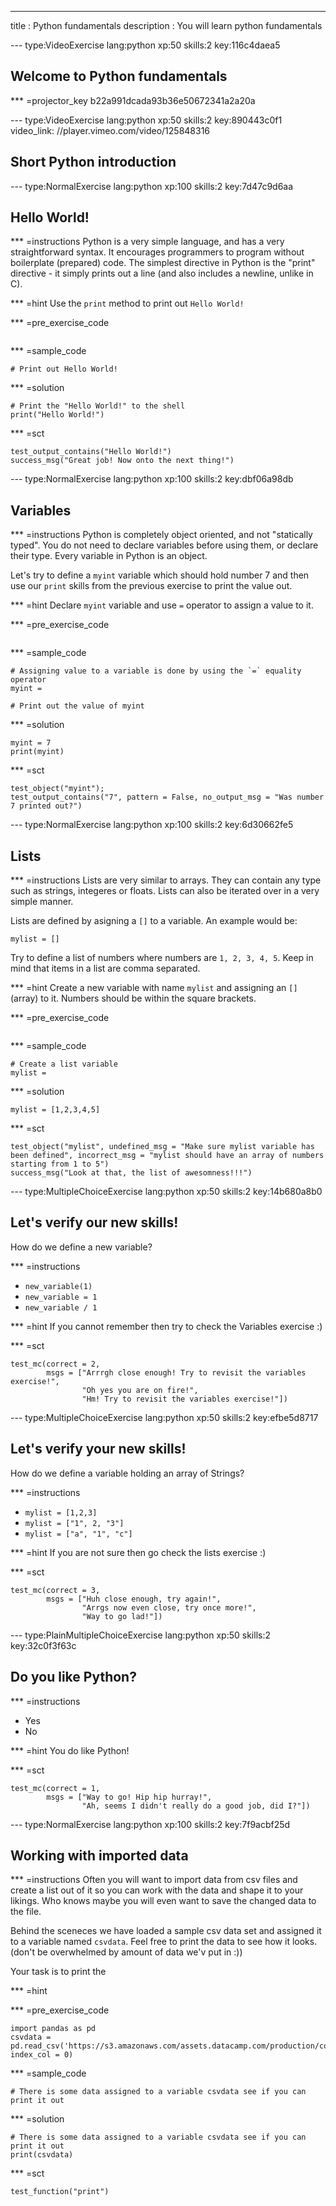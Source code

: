 ---
title       : Python fundamentals
description : You will learn python fundamentals

--- type:VideoExercise lang:python xp:50 skills:2 key:116c4daea5
## Welcome to Python fundamentals

*** =projector_key
b22a991dcada93b36e50672341a2a20a


--- type:VideoExercise lang:python xp:50 skills:2 key:890443c0f1 video_link: //player.vimeo.com/video/125848316
## Short Python introduction


--- type:NormalExercise lang:python xp:100 skills:2 key:7d47c9d6aa
## Hello World!


*** =instructions
Python is a very simple language, and has a very straightforward syntax. It encourages programmers to program without boilerplate (prepared) code. The simplest directive in Python is the "print" directive - it simply prints out a line (and also includes a newline, unlike in C).

*** =hint
Use the `print` method to print out `Hello World!`

*** =pre_exercise_code
```{python}

```

*** =sample_code
```{python}
# Print out Hello World!

```

*** =solution
```{python}
# Print the "Hello World!" to the shell
print("Hello World!")
```

*** =sct
```{python}
test_output_contains("Hello World!")
success_msg("Great job! Now onto the next thing!")
```



--- type:NormalExercise lang:python xp:100 skills:2 key:dbf06a98db
## Variables


*** =instructions
Python is completely object oriented, and not "statically typed". You do not need to declare variables before using them, or declare their type. Every variable in Python is an object.

Let's try to define a `myint` variable which should hold number 7 and then use our `print` skills from the previous exercise to print the value out.

*** =hint
Declare `myint` variable and use `=` operator to assign a value to it.


*** =pre_exercise_code
```{python}

```

*** =sample_code
```{python}
# Assigning value to a variable is done by using the `=` equality operator
myint = 

# Print out the value of myint

```

*** =solution
```{python}
myint = 7
print(myint)
```

*** =sct
```{python}
test_object("myint");
test_output_contains("7", pattern = False, no_output_msg = "Was number 7 printed out?")
```


--- type:NormalExercise lang:python xp:100 skills:2 key:6d30662fe5
## Lists


*** =instructions
Lists are very similar to arrays. They can contain any type such as strings, integeres or floats. Lists can also be iterated over in a very simple manner.

Lists are defined by asigning a `[]` to a variable. An example would be:
```{python}
mylist = []
```

Try to define a list of numbers where numbers are `1, 2, 3, 4, 5`. Keep in mind that items in a list are comma separated.

*** =hint
Create a new variable with name `mylist` and assigning an `[]` (array) to it.
Numbers should be within the square brackets.

*** =pre_exercise_code
```{python}

```

*** =sample_code
```{python}
# Create a list variable
mylist = 
```

*** =solution
```{python}
mylist = [1,2,3,4,5]
```

*** =sct
```{python}
test_object("mylist", undefined_msg = "Make sure mylist variable has been defined", incorrect_msg = "mylist should have an array of numbers starting from 1 to 5")
success_msg("Look at that, the list of awesomness!!!")
```



--- type:MultipleChoiceExercise lang:python xp:50 skills:2 key:14b680a8b0
## Let's verify our new skills!

How do we define a new variable?

*** =instructions
- `new_variable(1)`
- `new_variable = 1`
- `new_variable / 1`

*** =hint
If you cannot remember then try to check the Variables exercise :)

*** =sct
```{python}
test_mc(correct = 2, 
        msgs = ["Arrrgh close enough! Try to revisit the variables exercise!",
                "Oh yes you are on fire!",
                "Hm! Try to revisit the variables exercise!"])
```


--- type:MultipleChoiceExercise lang:python xp:50 skills:2 key:efbe5d8717
## Let's verify your new skills!

How do we define a variable holding an array of Strings?

*** =instructions
- `mylist = [1,2,3]`
- `mylist = ["1", 2, "3"]`
- `mylist = ["a", "1", "c"]`

*** =hint
If you are not sure then go check the lists exercise :)

*** =sct
```{python}
test_mc(correct = 3,
        msgs = ["Huh close enough, try again!",
                "Arrgs now even close, try once more!",
                "Way to go lad!"])
```



--- type:PlainMultipleChoiceExercise lang:python xp:50 skills:2 key:32c0f3f63c
## Do you like Python?


*** =instructions
- Yes
- No

*** =hint
You do like Python!

*** =sct
```{python}
test_mc(correct = 1,
        msgs = ["Way to go! Hip hip hurray!",
                "Ah, seems I didn't really do a good job, did I?"])
```

--- type:NormalExercise lang:python xp:100 skills:2 key:7f9acbf25d
## Working with imported data


*** =instructions
Often you will want to import data from csv files and create a list out of it so you can work with the data and shape it to your likings.
Who knows maybe you will even want to save the changed data to the file.

Behind the sceneces we have loaded a sample csv data set and assigned it to a variable named `csvdata`.
Feel free to print the data to see how it looks. (don't be overwhelmed by amount of data we'v put in :))

Your task is to print the

*** =hint


*** =pre_exercise_code
```{python}
import pandas as pd
csvdata = pd.read_csv('https://s3.amazonaws.com/assets.datacamp.com/production/course_5485/datasets/FL_insurance_sample.csv', index_col = 0)
```

*** =sample_code
```{python}
# There is some data assigned to a variable csvdata see if you can print it out

```

*** =solution
```{python}
# There is some data assigned to a variable csvdata see if you can print it out
print(csvdata)
```

*** =sct
```{python}
test_function("print")
```
